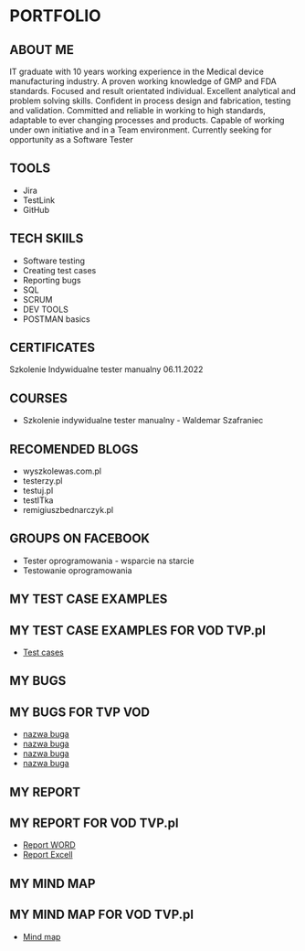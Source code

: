 # PORTFOLIO
## ABOUT ME
IT graduate with 10 years working experience in the Medical device manufacturing industry. A proven
working knowledge of GMP and FDA standards. Focused and result orientated individual. Excellent
analytical and problem solving skills. Confident in process design and fabrication, testing and validation.
Committed and reliable in working to high standards, adaptable to ever changing processes and products.
Capable of working under own initiative and in a Team environment. 
Currently seeking for opportunity as a Software Tester
## TOOLS
* Jira
* TestLink
* GitHub
## TECH SKIILS
* Software testing
* Creating test cases
* Reporting bugs
* SQL
* SCRUM
* DEV TOOLS
* POSTMAN basics
## CERTIFICATES
Szkolenie Indywidualne tester manualny 06.11.2022
## COURSES
* Szkolenie indywidualne tester manualny - Waldemar Szafraniec
## RECOMENDED BLOGS
* wyszkolewas.com.pl
* testerzy.pl
* testuj.pl
* testITka
* remigiuszbednarczyk.pl
## GROUPS ON FACEBOOK
* Tester oprogramowania - wsparcie na starcie
* Testowanie oprogramowania
## MY TEST CASE EXAMPLES
## MY TEST CASE EXAMPLES FOR VOD TVP.pl
* [Test cases](https://drive.google.com/file/d/1LIXuKCRPGsd3LJQY9hTajqImXaqEv3gs/view?usp=sharing)
## MY BUGS
## MY BUGS FOR TVP VOD
* [nazwa buga](https://docs.google.com/document/d/1TlidKJBuE2WTRNDIyXRfXGAq0m6JSybL/edit?usp=sharing&ouid=102089910623004200667&rtpof=true&sd=true)
* [nazwa buga](https://docs.google.com/document/d/1t4xIEu0QG9HqxAL9PMAG3uXdRf2Rf6fl/edit?usp=sharing&ouid=102089910623004200667&rtpof=true&sd=true)
* [nazwa buga](https://docs.google.com/document/d/11qlqGpL3tXIM1BENJ3nH3zsKy2U1g5jD/edit?usp=sharing&ouid=102089910623004200667&rtpof=true&sd=true)
* [nazwa buga](https://docs.google.com/document/d/19E2BfdR5KTs_XCau0jHfKbXBawRl9Ind/edit?usp=sharing&ouid=102089910623004200667&rtpof=true&sd=true)
## MY REPORT
## MY REPORT FOR VOD TVP.pl
* [Report WORD](https://docs.google.com/document/d/1DKyRQCfJdHQjt3AZGZPM6p-JEiN_LYpJ/edit?usp=sharing&ouid=102089910623004200667&rtpof=true&sd=true)
* [Report Excell](https://drive.google.com/file/d/1-PrAvobgWCeuynSjMWLvSrF_qIQ_TRL5/view?usp=sharing)
## MY MIND MAP
## MY MIND MAP FOR VOD TVP.pl
* [Mind map](https://drive.google.com/file/d/15xhTPIyRdYCd9nhm6K9VPM_1Dlld0vTR/view?usp=sharing)
